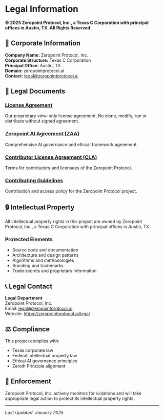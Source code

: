# Legal Information

**© 2025 Zeropoint Protocol, Inc., a Texas C Corporation with principal offices in Austin, TX. All Rights Reserved.**

## 🏢 Corporate Information

**Company Name:** Zeropoint Protocol, Inc.  
**Corporate Structure:** Texas C Corporation  
**Principal Office:** Austin, TX  
**Domain:** zeropointprotocol.ai  
**Contact:** legal@zeropointprotocol.ai

## 📄 Legal Documents

### [License Agreement](LICENSE.md)
Our proprietary view-only license agreement. No clone, modify, run or distribute without signed agreement.

### [Zeropoint AI Agreement (ZAA)](ZAA.md)
Comprehensive AI governance and ethical framework agreement.

### [Contributor License Agreement (CLA)](CLA.md)
Terms for contributors and licensees of the Zeropoint Protocol.

### [Contributing Guidelines](CONTRIBUTING.md)
Contribution and access policy for the Zeropoint Protocol project.

## 🔒 Intellectual Property

All intellectual property rights in this project are owned by Zeropoint Protocol, Inc., a Texas C Corporation with principal offices in Austin, TX.

### Protected Elements
- Source code and documentation
- Architecture and design patterns
- Algorithms and methodologies
- Branding and trademarks
- Trade secrets and proprietary information

## 📞 Legal Contact

**Legal Department**  
Zeropoint Protocol, Inc.  
Email: legal@zeropointprotocol.ai  
Website: https://zeropointprotocol.ai/legal

## ⚖️ Compliance

This project complies with:
- Texas corporate law
- Federal intellectual property law
- Ethical AI governance principles
- Zeroth Principle alignment

## 🚨 Enforcement

Zeropoint Protocol, Inc. actively monitors for violations and will take appropriate legal action to protect its intellectual property rights.

---

*Last Updated: January 2025*
